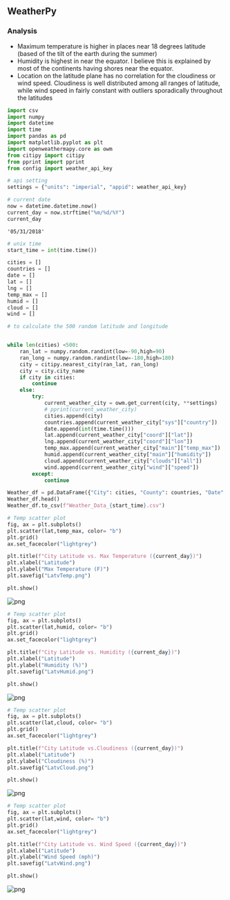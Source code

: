 
## WeatherPy

### Analysis

* Maximum temperature is higher in places near 18 degrees latitude (based of the tilt of the earth during the summer)
* Humidity is highest in near the equator. I believe this is explained by most of the continents having shores near the equator.
* Location on the latitude plane has no correlation for the cloudiness or wind speed. Cloudiness is well distributed among all ranges of latitude, while wind speed in fairly constant with outliers sporadically throughout the latitudes


```python
import csv
import numpy
import datetime
import time
import pandas as pd
import matplotlib.pyplot as plt
import openweathermapy.core as owm
from citipy import citipy
from pprint import pprint
from config import weather_api_key
```


```python
# api setting
settings = {"units": "imperial", "appid": weather_api_key}
```


```python
# current date
now = datetime.datetime.now()
current_day = now.strftime("%m/%d/%Y")
current_day
```




    '05/31/2018'




```python
# unix time
start_time = int(time.time())
```


```python
cities = []
countries = []
date = []
lat = []
lng = []
temp_max = []
humid = []
cloud = []
wind = []
```


```python
# to calculate the 500 random latitude and longitude


while len(cities) <500:
    ran_lat = numpy.random.randint(low=-90,high=90)
    ran_long = numpy.random.randint(low=-180,high=180) 
    city = citipy.nearest_city(ran_lat, ran_long)
    city = city.city_name
    if city in cities:
        continue
    else:
        try:
            current_weather_city = owm.get_current(city, **settings)
            # pprint(current_weather_city)
            cities.append(city)
            countries.append(current_weather_city["sys"]["country"])
            date.append(int(time.time()))
            lat.append(current_weather_city["coord"]["lat"])
            lng.append(current_weather_city["coord"]["lon"])
            temp_max.append(current_weather_city["main"]["temp_max"])
            humid.append(current_weather_city["main"]["humidity"])
            cloud.append(current_weather_city["clouds"]["all"])
            wind.append(current_weather_city["wind"]["speed"])
        except:
            continue
```


```python
Weather_df = pd.DataFrame({"City": cities, "County": countries, "Date": date, "Latitude": lat, "Max Temp (F)": temp_max, "Humidity": humid, "Cloudiness": cloud, "Wind Speed": wind })
Weather_df.head()
Weather_df.to_csv(f"Weather_Data_{start_time}.csv")
```


```python
# Temp scatter plot
fig, ax = plt.subplots()
plt.scatter(lat,temp_max, color= "b")
plt.grid()
ax.set_facecolor("lightgrey")

plt.title(f"City Latitude vs. Max Temperature ({current_day})")
plt.xlabel("Latitude")
plt.ylabel("Max Temperature (F)")
plt.savefig("LatvTemp.png")

plt.show()
```


![png](output_10_0.png)



```python
# Temp scatter plot
fig, ax = plt.subplots()
plt.scatter(lat,humid, color= "b")
plt.grid()
ax.set_facecolor("lightgrey")

plt.title(f"City Latitude vs. Humidity ({current_day})")
plt.xlabel("Latitude")
plt.ylabel("Humidity (%)")
plt.savefig("LatvHumid.png")

plt.show()
```


![png](output_11_0.png)



```python
# Temp scatter plot
fig, ax = plt.subplots()
plt.scatter(lat,cloud, color= "b")
plt.grid()
ax.set_facecolor("lightgrey")

plt.title(f"City Latitude vs.Cloudiness ({current_day})")
plt.xlabel("Latitude")
plt.ylabel("Cloudiness (%)")
plt.savefig("LatvCloud.png")

plt.show()
```


![png](output_12_0.png)



```python
# Temp scatter plot
fig, ax = plt.subplots()
plt.scatter(lat,wind, color= "b")
plt.grid()
ax.set_facecolor("lightgrey")

plt.title(f"City Latitude vs. Wind Speed ({current_day})")
plt.xlabel("Latitude")
plt.ylabel("Wind Speed (mph)")
plt.savefig("LatvWind.png")

plt.show()
```


![png](output_13_0.png)

